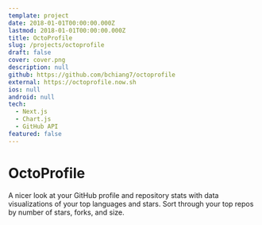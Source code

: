 ```yaml
---
template: project
date: 2018-01-01T00:00:00.000Z
lastmod: 2018-01-01T00:00:00.000Z
title: OctoProfile
slug: /projects/octoprofile
draft: false
cover: cover.png
description: null
github: https://github.com/bchiang7/octoprofile
external: https://octoprofile.now.sh
ios: null
android: null
tech:
  - Next.js
  - Chart.js
  - GitHub API
featured: false
---
```


# OctoProfile

A nicer look at your GitHub profile and repository stats with data visualizations of your top languages and stars. Sort through your top repos by number of stars, forks, and size.
